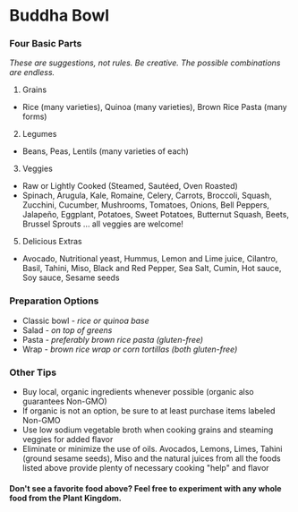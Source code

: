 # Buddha Bowl

### Four Basic Parts
*These are suggestions, not rules. Be creative. The possible combinations are endless.*

1. Grains
  * Rice (many varieties), Quinoa (many varieties), Brown Rice Pasta (many forms)
2. Legumes
  * Beans, Peas, Lentils (many varieties of each)
3. Veggies
  * Raw or Lightly Cooked (Steamed, Sautéed, Oven Roasted)
  * Spinach, Arugula, Kale, Romaine, Celery, Carrots, Broccoli, Squash, Zucchini, Cucumber, Mushrooms, Tomatoes, Onions, Bell Peppers, Jalapeño, Eggplant, Potatoes, Sweet Potatoes, Butternut Squash, Beets, Brussel Sprouts ... all veggies are welcome!
5. Delicious Extras
  * Avocado, Nutritional yeast, Hummus, Lemon and Lime juice, Cilantro, Basil, Tahini, Miso, Black and Red Pepper, Sea Salt, Cumin, Hot sauce, Soy sauce, Sesame seeds

### Preparation Options
  * Classic bowl - *rice or quinoa base*
  * Salad - *on top of greens*
  * Pasta - *preferably brown rice pasta (gluten-free)*
  * Wrap - *brown rice wrap or corn tortillas (both gluten-free)*

### Other Tips
  * Buy local, organic ingredients whenever possible (organic also guarantees Non-GMO)
  * If organic is not an option, be sure to at least purchase items labeled Non-GMO
  * Use low sodium vegetable broth when cooking grains and steaming veggies for added flavor
  * Eliminate or minimize the use of oils.  Avocados, Lemons, Limes, Tahini (ground sesame seeds), Miso and the natural juices from all the foods listed above provide plenty of necessary cooking "help" and flavor

#### Don't see a favorite food above? Feel free to experiment with any whole food from the Plant Kingdom.
